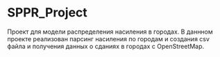 # SPPR_Project

Проект для модели распределения насиления в городах. 
  В даннном проекте реализован парсинг насиления по городам и создания csv файла и получения данных о сданиях в городах с OpenStreetMap. 
